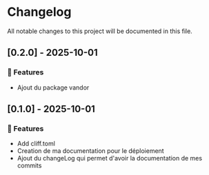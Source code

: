 # Changelog

All notable changes to this project will be documented in this file.

## [0.2.0] - 2025-10-01

### 🚀 Features

- Ajout du package vandor

## [0.1.0] - 2025-10-01

### 🚀 Features

- Add cliff.toml
- Creation de ma documentation pour le déploiement
- Ajout du changeLog qui permet d'avoir la documentation de mes commits

<!-- generated by git-cliff -->
